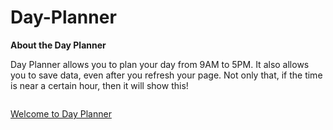 # Day-Planner

**About the Day Planner**
 
Day Planner allows you to plan your day from 9AM to 5PM. It also allows you to save data, even after you refresh your page. Not only that, if the time is near a certain hour, then it will show this!

![]()

[Welcome to Day Planner](https://anniec9205.github.io/Day-Planner)
